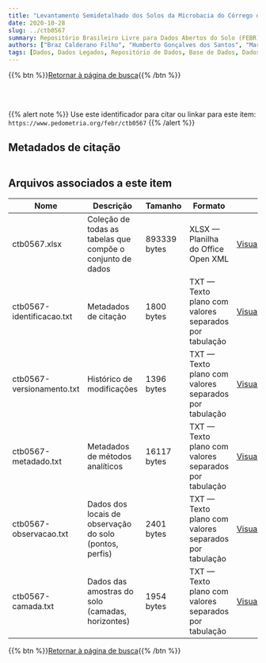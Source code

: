 ```yaml
---
title: "Levantamento Semidetalhado dos Solos da Microbacia do Córrego da Tábua, no Município de São Fidélis, Rio de Janeiro"
date: 2020-10-28
slug: ../ctb0567
summary: Repositório Brasileiro Livre para Dados Abertos do Solo (FEBR) | A febre dos dados de solo no Brasil
authors: ["Braz Calderano Filho", "Humberto Gonçalves dos Santos", "Marie Elisabeth Christine Claessen", "Elias Pedro Motchi", "Klaus Peter Wittern", "Livia Derzié Luz", "Sebastião Barreiros Calderano", "Waldir de Carvalho Júnior", "César da Silva Chagas"]
tags: [Dados, Dados Legados, Repositório de Dados, Base de Dados, Dados Abertos]
---
```


<style>
div.alert > div {
    font-size: 0.8rem;
}
</style>

{{% btn %}}<a href="/febr/buscar/">Retornar à página de busca</a>{{% /btn %}}

<br>
<br>

{{% alert note %}}
Use este identificador para citar ou linkar para este item: `https://www.pedometria.org/febr/ctb0567`
{{% /alert %}}

## Metadados de citação

<table>
<!-- Fonte: https://gist.github.com/jfreels/6814721 -->
<script src="https://d3js.org/d3.v3.min.js" charset="utf-8"></script>
<script type='text/javascript' src='/febr/buscar/script.js'></script>
<script type='text/javascript'>
  d3.tsv('ctb0567-identificacao.txt',function (data) {
    var columns = ['campo', 'valor']
    tabulate(data, columns)
  })
</script>
</table>

## Arquivos associados a este item

<table style="width:100%">
  <thead>
    <tr>
      <th>Nome</th>
      <th>Descrição</th>
      <th>Tamanho</th>
      <th>Formato</th>
      <th></th>
    </tr>
  </thead>
  <tbody>
    <tr>
      <td>ctb0567.xlsx</td>
      <td>Coleção de todas as tabelas que compõe o conjunto de dados</td>
      <td>893339 bytes</td>
      <td>XLSX — Planilha do Office Open XML</td>
      <td><a href="https://cloud.utfpr.edu.br/index.php/s/Df6dhfzYJ1DDeso/download?path=%2Fctb0567&files=ctb0567.xlsx" class="btn btn-primary btn-block" role="button">Visualizar/Abrir</a></td>
    </tr>
    <tr>
      <td>ctb0567-identificacao.txt</td>
      <td>Metadados de citação</td>
      <td>1800 bytes</td>
      <td>TXT — Texto plano com valores separados por tabulação</td>
      <td><a href="https://cloud.utfpr.edu.br/index.php/s/Df6dhfzYJ1DDeso/download?path=%2Fctb0567&files=ctb0567-identificacao.txt" class="btn btn-primary btn-block" role="button">Visualizar/Abrir</a></td>
    </tr>
    <tr>
      <td>ctb0567-versionamento.txt</td>
      <td>Histórico de modificações</td>
      <td>1396 bytes</td>
      <td>TXT — Texto plano com valores separados por tabulação</td>
      <td><a href="https://cloud.utfpr.edu.br/index.php/s/Df6dhfzYJ1DDeso/download?path=%2Fctb0567&files=ctb0567-versionamento.txt" class="btn btn-primary btn-block" role="button">Visualizar/Abrir</a></td>
    </tr>
    <tr>
      <td>ctb0567-metadado.txt</td>
      <td>Metadados de métodos analíticos</td>
      <td>16117 bytes</td>
      <td>TXT — Texto plano com valores separados por tabulação</td>
      <td><a href="https://cloud.utfpr.edu.br/index.php/s/Df6dhfzYJ1DDeso/download?path=%2Fctb0567&files=ctb0567-metadado.txt" class="btn btn-primary btn-block" role="button">Visualizar/Abrir</a></td>
    </tr>
    <tr>
      <td>ctb0567-observacao.txt</td>
      <td>Dados dos locais de observação do solo (pontos, perfis)</td>
      <td>2401 bytes</td>
      <td>TXT — Texto plano com valores separados por tabulação</td>
      <td><a href="https://cloud.utfpr.edu.br/index.php/s/Df6dhfzYJ1DDeso/download?path=%2Fctb0567&files=ctb0567-observacao.txt" class="btn btn-primary btn-block" role="button">Visualizar/Abrir</a></td>
    </tr>
    <tr>
      <td>ctb0567-camada.txt</td>
      <td>Dados das amostras do solo (camadas, horizontes)</td>
      <td>1954 bytes</td>
      <td>TXT — Texto plano com valores separados por tabulação</td>
      <td><a href="https://cloud.utfpr.edu.br/index.php/s/Df6dhfzYJ1DDeso/download?path=%2Fctb0567&files=ctb0567-camada.txt" class="btn btn-primary btn-block" role="button">Visualizar/Abrir</a></td>
    </tr>
  </tbody>
</table>

{{% btn %}}<a href="/febr/buscar/">Retornar à página de busca</a>{{% /btn %}}
